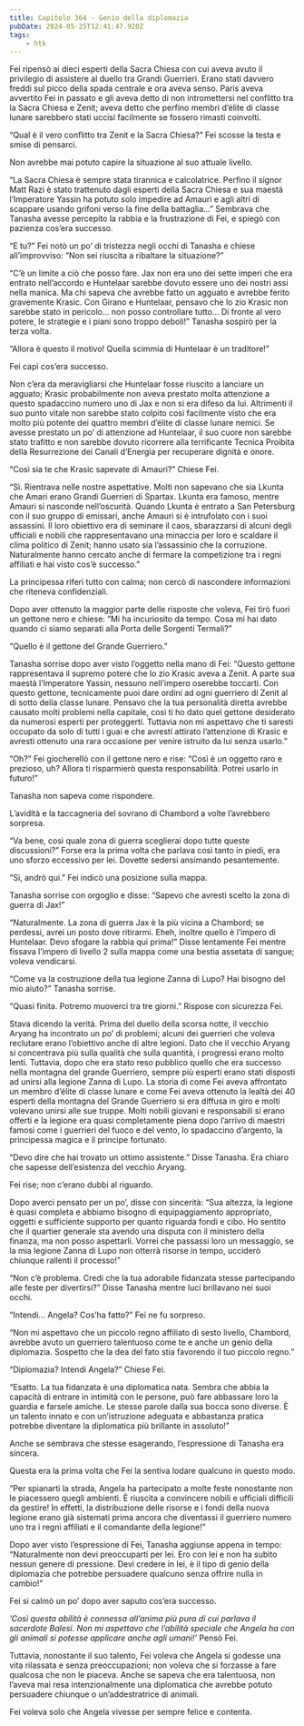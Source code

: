 ```yaml
---
title: Capitolo 364 - Genio della diplomazia
pubDate: 2024-05-25T12:41:47.920Z
tags:
    - htk
---
```


Fei ripensò ai dieci esperti della Sacra Chiesa con cui aveva avuto il privilegio di assistere al duello tra Grandi Guerrieri. Erano stati davvero freddi sul picco della spada centrale e ora aveva senso. Paris aveva avvertito Fei in passato e gli aveva detto di non intromettersi nel conflitto tra la Sacra Chiesa e Zenit; aveva detto che perfino membri d’élite di classe lunare sarebbero stati uccisi facilmente se fossero rimasti coinvolti.

“Qual è il vero conflitto tra Zenit e la Sacra Chiesa?” Fei scosse la testa e smise di pensarci.

Non avrebbe mai potuto capire la situazione al suo attuale livello.

“La Sacra Chiesa è sempre stata tirannica e calcolatrice. Perfino il signor Matt Razi è stato trattenuto dagli esperti della Sacra Chiesa e sua maestà l’Imperatore Yassin ha potuto solo impedire ad Amauri e agli altri di scappare usando grifoni verso la fine della battaglia…” Sembrava che Tanasha avesse percepito la rabbia e la frustrazione di Fei, e spiegò con pazienza cos’era successo.

“E tu?” Fei notò un po’ di tristezza negli occhi di Tanasha e chiese all’improvviso: “Non sei riuscita a ribaltare la situazione?”

“C’è un limite a ciò che posso fare. Jax non era uno dei sette imperi che era entrato nell’accordo e Huntelaar sarebbe dovuto essere uno dei nostri assi nella manica. Ma chi sapeva che avrebbe fatto un agguato e avrebbe ferito gravemente Krasic. Con Girano e Huntelaar, pensavo che lo zio Krasic non sarebbe stato in pericolo… non posso controllare tutto… Di fronte al vero potere, le strategie e i piani sono troppo deboli!” Tanasha sospirò per la terza volta.

“Allora è questo il motivo! Quella scimmia di Huntelaar è un traditore!”

Fei capì cos’era successo.

Non c’era da meravigliarsi che Huntelaar fosse riuscito a lanciare un agguato; Krasic probabilmente non aveva prestato molta attenzione a questo spadaccino numero uno di Jax e non si era difeso da lui. Altrimenti il suo punto vitale non sarebbe stato colpito così facilmente visto che era molto più potente dei quattro membri d’élite di classe lunare nemici. Se avesse prestato un po’ di attenzione ad Huntelaar, il suo cuore non sarebbe stato trafitto e non sarebbe dovuto ricorrere alla terrificante Tecnica Proibita della Resurrezione dei Canali d’Energia per recuperare dignità e onore.

“Così sia te che Krasic sapevate di Amauri?” Chiese Fei.

“Sì. Rientrava nelle nostre aspettative. Molti non sapevano che sia Lkunta che Amari erano Grandi Guerrieri di Spartax. Lkunta era famoso, mentre Amauri si nasconde nell’oscurità. Quando Lkunta è entrato a San Petersburg con il suo gruppo di emissari, anche Amauri si è intrufolato con i suoi assassini. Il loro obiettivo era di seminare il caos, sbarazzarsi di alcuni degli ufficiali e nobili che rappresentavano una minaccia per loro e scaldare il clima politico di Zenit; hanno usato sia l’assassinio che la corruzione. Naturalmente hanno cercato anche di fermare la competizione tra i regni affiliati e hai visto cos’è successo.”

La principessa riferì tutto con calma; non cercò di nascondere informazioni che riteneva confidenziali.

Dopo aver ottenuto la maggior parte delle risposte che voleva, Fei tirò fuori un gettone nero e chiese: “Mi ha incuriosito da tempo. Cosa mi hai dato quando ci siamo separati alla Porta delle Sorgenti Termali?”

“Quello è il gettone del Grande Guerriero.”

Tanasha sorrise dopo aver visto l’oggetto nella mano di Fei: “Questo gettone rappresentava il supremo potere che lo zio Krasic aveva a Zenit. A parte sua maestà l’Imperatore Yassin, nessuno nell’impero oserebbe toccarti. Con questo gettone, tecnicamente puoi dare ordini ad ogni guerriero di Zenit al di sotto della classe lunare.
Pensavo che la tua personalità diretta avrebbe causato molti problemi nella capitale, così ti ho dato quel gettone desiderato da numerosi esperti per proteggerti. Tuttavia non mi aspettavo che ti saresti occupato da solo di tutti i guai e che avresti attirato l’attenzione di Krasic e avresti ottenuto una rara occasione per venire istruito da lui senza usarlo.”

“Oh?” Fei giocherellò con il gettone nero e rise: “Così è un oggetto raro e prezioso, uh? Allora ti risparmierò questa responsabilità. Potrei usarlo in futuro!”

Tanasha non sapeva come rispondere.

L’avidità e la taccagneria del sovrano di Chambord a volte l’avrebbero sorpresa.

“Va bene, così quale zona di guerra sceglierai dopo tutte queste discussioni?” Forse era la prima volta che parlava così tanto in piedi, era uno sforzo eccessivo per lei. Dovette sedersi ansimando pesantemente.

“Sì, andrò qui.” Fei indicò una posizione sulla mappa.

Tanasha sorrise con orgoglio e disse: “Sapevo che avresti scelto la zona di guerra di Jax!”

“Naturalmente. La zona di guerra Jax è la più vicina a Chambord; se perdessi, avrei un posto dove ritirarmi. Eheh, inoltre quello è l’impero di Huntelaar. Devo sfogare la rabbia qui prima!” Disse lentamente Fei mentre fissava l’impero di livello 2 sulla mappa come una bestia assetata di sangue; voleva vendicarsi.

“Come va la costruzione della tua legione Zanna di Lupo? Hai bisogno del mio aiuto?” Tanasha sorrise.

“Quasi finita. Potremo muoverci tra tre giorni.” Rispose con sicurezza Fei.

Stava dicendo la verità. Prima del duello della scorsa notte, il vecchio Aryang ha incontrato un po’ di problemi; alcuni dei guerrieri che voleva reclutare erano l’obiettivo anche di altre legioni. Dato che il vecchio Aryang si concentrava più sulla qualità che sulla quantità, i progressi erano molto lenti.
Tuttavia, dopo che era stato reso pubblico quello che era successo nella montagna del grande Guerriero, sempre più esperti erano stati disposti ad unirsi alla legione Zanna di Lupo. La storia di come Fei aveva affrontato un membro d’élite di classe lunare e come Fei aveva ottenuto la lealtà dei 40 esperti della montagna del Grande Guerriero si era diffusa in giro e molti volevano unirsi alle sue truppe.
Molti nobili giovani e responsabili si erano offerti e la legione era quasi completamente piena dopo l’arrivo di maestri famosi come i guerrieri del fuoco e del vento, lo spadaccino d’argento, la principessa magica e il principe fortunato.

“Devo dire che hai trovato un ottimo assistente.” Disse Tanasha. Era chiaro che sapesse dell’esistenza del vecchio Aryang.

Fei rise; non c’erano dubbi al riguardo.

Dopo averci pensato per un po’, disse con sincerità: “Sua altezza, la legione è quasi completa e abbiamo bisogno di equipaggiamento appropriato, oggetti e sufficiente supporto per quanto riguarda fondi e cibo. Ho sentito che il quartier generale sta avendo una disputa con il ministero della finanza, ma non posso aspettarli. Vorrei che passassi loro un messaggio, se la mia legione Zanna di Lupo non otterrà risorse in tempo, ucciderò chiunque rallenti il processo!”

“Non c’è problema. Credi che la tua adorabile fidanzata stesse partecipando alle feste per divertirsi?” Disse Tanasha mentre luci brillavano nei suoi occhi.

“Intendi… Angela? Cos’ha fatto?” Fei ne fu sorpreso.

“Non mi aspettavo che un piccolo regno affiliato di sesto livello, Chambord, avrebbe avuto un guerriero talentuoso come te e anche un genio della diplomazia. Sospetto che la dea del fato stia favorendo il tuo piccolo regno.”

“Diplomazia? Intendi Angela?” Chiese Fei.

“Esatto. La tua fidanzata è una diplomatica nata. Sembra che abbia la capacità di entrare in intimità con le persone, può fare abbassare loro la guardia e farsele amiche. Le stesse parole dalla sua bocca sono diverse. È un talento innato e con un’istruzione adeguata e abbastanza pratica potrebbe diventare la diplomatica più brillante in assoluto!”

Anche se sembrava che stesse esagerando, l’espressione di Tanasha era sincera.

Questa era la prima volta che Fei la sentiva lodare qualcuno in questo modo.

“Per spianarti la strada, Angela ha partecipato a molte feste nonostante non le piacessero quegli ambienti. È riuscita a convincere nobili e ufficiali difficili da gestire! In effetti, la distribuzione delle risorse e i fondi della nuova legione erano già sistemati prima ancora che diventassi il guerriero numero uno tra i regni affiliati e il comandante della legione!”

Dopo aver visto l’espressione di Fei, Tanasha aggiunse appena in tempo: “Naturalmente non devi preoccuparti per lei. Ero con lei e non ha subìto nessun genere di pressione. Devi credere in lei, è il tipo di genio della diplomazia che potrebbe persuadere qualcuno senza offrire nulla in cambio!”

Fei si calmò un po’ dopo aver saputo cos’era successo.

<em>’Così questa abilità è connessa all’anima più pura di cui parlava il sacerdote Balesi. Non mi aspettavo che l’abilità speciale che Angela ha con gli animali si potesse applicare anche agli umani!’</em> Pensò Fei.

Tuttavia, nonostante il suo talento, Fei voleva che Angela si godesse una vita rilassata e senza preoccupazioni; non voleva che si forzasse a fare qualcosa che non le piaceva. Anche se sapeva che era talentuosa, non l’aveva mai resa intenzionalmente una diplomatica che avrebbe potuto persuadere chiunque o un’addestratrice di animali.

Fei voleva solo che Angela vivesse per sempre felice e contenta.



